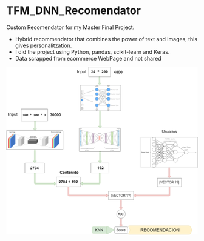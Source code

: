 # TFM_DNN_Recomendator
Custom Recomendator for my Master Final Project.

- Hybrid recommendator that combines the power of text and images, this gives personalitzation.
- I did the project using Python, pandas, scikit-learn and Keras.
- Data scrapped from ecommerce WebPage and not shared

![alt text](Arquitectura_TFM.png "Title")

